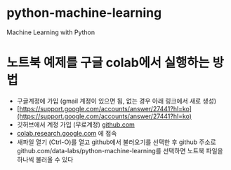 # python-machine-learning
Machine Learning with Python

# 노트북 예제를 구글 colab에서 실행하는 방법

- 구글계정에 가입 (gmail 계정이 있으면 됨, 없는 경우 아래 링크에서 새로 생성)
- [https://support.google.com/accounts/answer/27441?hl=ko](https://support.google.com/accounts/answer/27441?hl=ko)
- 깃허브에서 계정 가입 (무료계정) [github.com](http://github.com/)
- [colab.research.google.com](http://colab.research.google.com/) 에 접속
- 새파일 열기 (Ctrl-O)를 열고 github에서 불러오기를 선택한 후 github 주소로 github.com/data-labs/python-machine-learning를 선택하면 노트북 파일을 하나씩 불러올 수 있다

